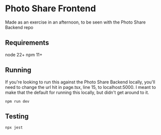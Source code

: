 # Photo Share Frontend

Made as an exercise in an afternoon, to be seen with the Photo Share Backend repo

## Requirements
node 22+
npm 11+

## Running

If you're looking to run this against the Photo Share Backend locally, you'll need to change the url hit in page.tsx, line 15, to localhost:5000.
I meant to make that the default for running this locally, but didn't get around to it.

```
npm run dev
```

## Testing

```
npx jest
```
